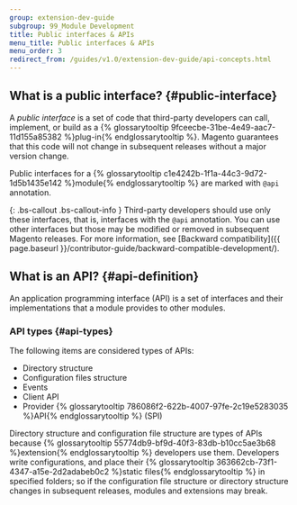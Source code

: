 ```yaml
---
group: extension-dev-guide
subgroup: 99_Module Development
title: Public interfaces & APIs
menu_title: Public interfaces & APIs
menu_order: 3
redirect_from: /guides/v1.0/extension-dev-guide/api-concepts.html
---
```


## What is a public interface?   {#public-interface}

<p>A <i>public interface</i> is a set of code that third-party developers can call, implement, or build as a {% glossarytooltip 9fceecbe-31be-4e49-aac7-11d155a85382 %}plug-in{% endglossarytooltip %}. Magento guarantees that this code will not change in subsequent releases without a major version change.</p>
<p>Public interfaces for a {% glossarytooltip c1e4242b-1f1a-44c3-9d72-1d5b1435e142 %}module{% endglossarytooltip %} are marked with <code>@api</code> annotation.</p>

{: .bs-callout .bs-callout-info }
Third-party developers should use only these interfaces, that is, interfaces with the `@api` annotation. You can use other interfaces but those may be modified or removed in subsequent Magento releases. For more information, see [Backward compatibility]({{ page.baseurl }}/contributor-guide/backward-compatible-development/).

## What is an API?   {#api-definition}

<p>An application programming interface (API) is a set of interfaces and their implementations that a module provides to other modules.</p>

### API types   {#api-types}

<p>The following items are considered types of APIs:</p>
<ul>
   <li>Directory structure</li>
   <li>Configuration files structure</li>
   <li>Events</li>
   <li>Client API</li>
   <li>Provider {% glossarytooltip 786086f2-622b-4007-97fe-2c19e5283035 %}API{% endglossarytooltip %} (SPI)</li>
</ul>
<p>Directory structure and configuration file structure are types of APIs because {% glossarytooltip 55774db9-bf9d-40f3-83db-b10cc5ae3b68 %}extension{% endglossarytooltip %} developers use them. Developers write configurations, and place their {% glossarytooltip 363662cb-73f1-4347-a15e-2d2adabeb0c2 %}static files{% endglossarytooltip %} in specified folders; so if the configuration file structure or directory structure changes in subsequent releases, modules and extensions may break.</p>
